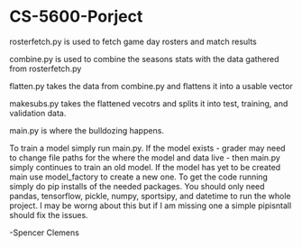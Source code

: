 # CS-5600-Porject

rosterfetch.py is used to fetch game day rosters and match results

combine.py is used to combine the seasons stats with the data gathered from rosterfetch.py

flatten.py takes the data from combine.py and flattens it into a usable vector

makesubs.py takes the flattened vecotrs and splits it into test, training, and validation data.

main.py is where the bulldozing happens.

To train a model simply run main.py. If the model exists - grader may need to change file paths for the where the model and data live - then main.py simply continues to train 
an old model. If the model has yet to be created main use model_factory to create a new one. To get the code running simply do pip installs of the needed packages. You should
only need pandas, tensorflow, pickle, numpy, sportsipy, and datetime to run the whole project. I may be worng about this but if I am missing one a simple pipisntall should fix the issues.

-Spencer Clemens
